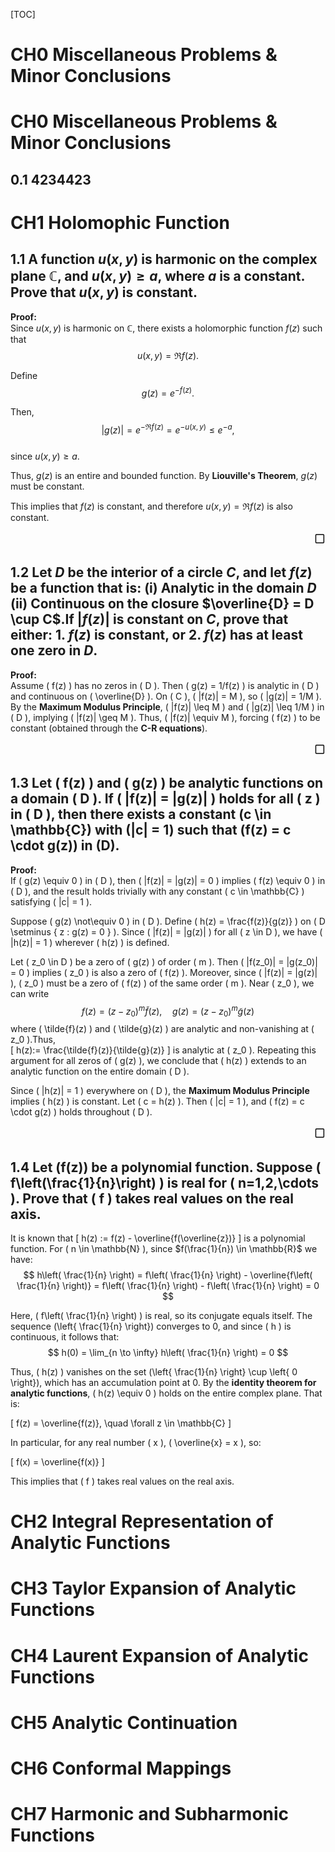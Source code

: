 [TOC]

# CH0 Miscellaneous Problems & Minor Conclusions
# CH0 Miscellaneous Problems & Minor Conclusions
## 0.1 4234423

# CH1 Holomophic Function
## 1.1 A function $u(x, y)$ is harmonic on the complex plane $\mathbb{C}$, and $u(x, y) \geq a$, where $a$ is a constant. Prove that $u(x, y)$ is constant.
**Proof:**  
Since $u(x, y)$ is harmonic on $\mathbb{C}$, there exists a holomorphic function $f(z)$ such that  
$$
u(x, y) = \Re f(z).
$$  

Define  
$$
g(z) = e^{-f(z)}.
$$  

Then,  
$$
|g(z)| = e^{-\Re f(z)} = e^{-u(x, y)} \leq e^{-a},
$$  
since $u(x, y) \geq a$.  

Thus, $g(z)$ is an entire and bounded function. By **Liouville's Theorem**, $g(z)$ must be constant.  

This implies that $f(z)$ is constant, and therefore $u(x, y) = \Re f(z)$ is also constant.  
<div style="text-align: right;font-size: 20px;">▢</div>

## 1.2 Let $D$ be the interior of a circle $C$, and let $f(z)$ be a function that is: (i) Analytic in the domain $D$ (ii) Continuous on the closure $\overline{D} = D \cup C$.If $|f(z)|$ is constant on $C$, prove that either: 1. $f(z)$ is constant, or 2. $f(z)$ has at least one zero in $D$.
**Proof:**  
Assume \( f(z) \) has no zeros in \( D \). Then \( g(z) = 1/f(z) \) is analytic in \( D \) and continuous on \( \overline{D} \). On \( C \), \( |f(z)| = M \), so \( |g(z)| = 1/M \). By the **Maximum Modulus Principle**, \( |f(z)| \leq M \) and \( |g(z)| \leq 1/M \) in \( D \), implying \( |f(z)| \geq M \). Thus, \( |f(z)| \equiv M \), forcing \( f(z) \) to be constant (obtained through the **C-R equations**). 
 <div style="text-align: right;font-size: 20px;">▢</div>

## 1.3 Let \( f(z) \) and \( g(z) \) be analytic functions on a domain \( D \). If \( |f(z)| = |g(z)| \) holds for all \( z \) in \( D \), then there exists a constant \(c \in \mathbb{C}\) with \(|c| = 1\) such that \(f(z) = c \cdot g(z)\) in \(D\).
**Proof:**  
If \( g(z) \equiv 0 \) in \( D \), then \( |f(z)| = |g(z)| = 0 \) implies \( f(z) \equiv 0 \) in \( D \), and the result holds trivially with any constant \( c \in \mathbb{C} \) satisfying \( |c| = 1 \).  

Suppose \( g(z) \not\equiv 0 \) in \( D \). Define \( h(z) = \frac{f(z)}{g(z)} \) on \( D \setminus \{ z : g(z) = 0 \} \). Since \( |f(z)| = |g(z)| \) for all \( z \in D \), we have \( |h(z)| = 1 \) wherever \( h(z) \) is defined.  

Let \( z_0 \in D \) be a zero of \( g(z) \) of order \( m \). Then \( |f(z_0)| = |g(z_0)| = 0 \) implies \( z_0 \) is also a zero of \( f(z) \). Moreover, since \( |f(z)| = |g(z)| \), \( z_0 \) must be a zero of \( f(z) \) of the same order \( m \). Near \( z_0 \), we can write  
$$
f(z) = (z - z_0)^m \tilde{f}(z), \quad g(z) = (z - z_0)^m \tilde{g}(z)
$$where \( \tilde{f}(z) \) and \( \tilde{g}(z) \) are analytic and non-vanishing at \( z_0 \).Thus,  
\[
h(z):= \frac{\tilde{f}(z)}{\tilde{g}(z)}
\]  is analytic at \( z_0 \). Repeating this argument for all zeros of \( g(z) \), we conclude that \( h(z) \) extends to an analytic function on the entire domain \( D \).  

Since \( |h(z)| = 1 \) everywhere on \( D \), the **Maximum Modulus Principle** implies \( h(z) \) is constant. Let \( c = h(z) \). Then \( |c| = 1 \), and \( f(z) = c \cdot g(z) \) holds throughout \( D \).     
 <div style="text-align: right;font-size: 20px;">▢</div>

## 1.4 Let \(f(z)\) be a polynomial function. Suppose \( f\left(\frac{1}{n}\right) \) is real for \( n=1,2,\cdots \). Prove that \( f \) takes real values on the real axis.
It is known that 
\[ h(z) := f(z) - \overline{f(\overline{z})}  \] is a polynomial function. For \( n \in \mathbb{N} \), since $f(\frac{1}{n}) \in \mathbb{R}$ we have:
$$ h\left( \frac{1}{n} \right) = f\left( \frac{1}{n} \right) - \overline{f\left( \frac{1}{n} \right)} = f\left( \frac{1}{n} \right) - f\left( \frac{1}{n} \right) = 0 $$

Here, \( f\left( \frac{1}{n} \right) \) is real, so its conjugate equals itself. The sequence \(\left\{ \frac{1}{n} \right\}\) converges to 0, and since \( h \) is continuous, it follows that:
$$  h(0) = \lim_{n \to \infty} h\left( \frac{1}{n} \right) = 0  $$

Thus, \( h(z) \) vanishes on the set \(\left\{ \frac{1}{n} \right\} \cup \left\{ 0 \right\}\), which has an accumulation point at 0. By the **identity theorem for analytic functions**, \( h(z) \equiv 0 \) holds on the entire complex plane. That is:

\[ f(z) = \overline{f(z)}, \quad \forall z \in \mathbb{C} \]

In particular, for any real number \( x \), \( \overline{x} = x \), so:

\[ f(x) = \overline{f(x)} \]

This implies that \( f \) takes real values on the real axis.












# CH2 Integral Representation of Analytic Functions





# CH3 Taylor Expansion of Analytic Functions

# CH4 Laurent Expansion of Analytic Functions 



# CH5 Analytic Continuation


# CH6 Conformal Mappings



# CH7 Harmonic and Subharmonic Functions


